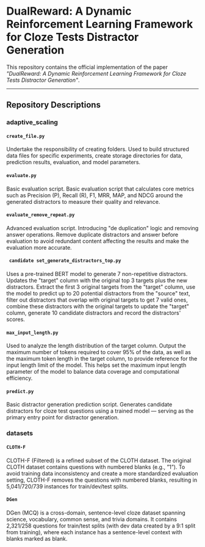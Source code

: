 # DualReward: A Dynamic Reinforcement Learning Framework for Cloze Tests Distractor Generation

This repository contains the official implementation of the paper *"DualReward: A Dynamic Reinforcement Learning Framework for Cloze Tests Distractor Generation"*.

---

## Repository Descriptions

### adaptive_scaling

####  `create_file.py`
Undertake the responsibility of creating folders. Used to build structured data files for specific experiments, create storage directories for data, prediction results, evaluation, and model parameters.

####  `evaluate.py`
Basic evaluation script. Basic evaluation script that calculates core metrics such as Precision (P), Recall (R), F1, MRR, MAP, and NDCG around the generated distractors to measure their quality and relevance.

####  `evaluate_remove_repeat.py`
Advanced evaluation script. Introducing "de duplication" logic and removing answer operations. Remove duplicate distractors and answer before evaluation to avoid redundant content affecting the results and make the evaluation more accurate.

####  ` candidate set_generate_distractors_top.py`
Uses a pre-trained BERT model to generate 7 non-repetitive distractors. Updates the "target" column with the original top 3 targets plus the new distractors. Extract the first 3 original targets from the "target" column, use the model to predict up to 20 potential distractors from the "source" text, filter out distractors that overlap with original targets to get 7 valid ones, combine these distractors with the original targets to update the "target" column, generate 10 candidate distractors and record the distractors' scores.

####  `max_input_length.py`
Used to analyze the length distribution of the target column. Output the maximum number of tokens required to cover 95% of the data, as well as the maximum token length in the target column, to provide reference for the input length limit of the model. This helps set the maximum input length parameter of the model to balance data coverage and computational efficiency.

####  `predict.py`
Basic distractor generation prediction script. Generates candidate distractors for cloze test questions using a trained model — serving as the primary entry point for distractor generation.

### datasets

#### `CLOTH-F`
CLOTH-F (Filtered) is a refined subset of the CLOTH dataset. The original CLOTH dataset contains questions with numbered blanks (e.g., ”1”). To avoid training data inconsistency and create a more standardized evaluation setting, CLOTH-F removes the questions with numbered blanks, resulting in 5,041/720/739 instances for train/dev/test splits.

#### `DGen`
DGen (MCQ) is a cross-domain, sentence-level cloze dataset spanning science, vocabulary, common sense, and trivia domains. It contains 2,321/258 questions for train/test splits (with dev data created by a 9:1 split from training), where each instance has a sentence-level context with blanks marked as blank.
